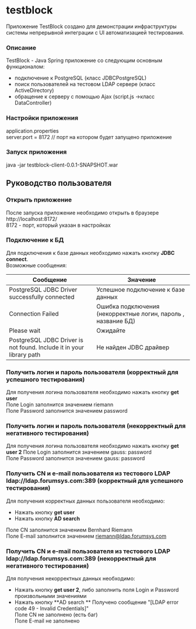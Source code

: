 # testblock
Приложение TestBlock создано для демонстрации инфраструктуры системы непрерывной интеграции с UI автоматизацией тестирования.

### Описание
TestBlock - Java Spring приложение со следующим основным функционалом:   
* подключение к PostgreSQL (класс JDBCPostgreSQL)
* поиск пользователей на тестовом LDAP сервере (класс ActiveDirectory)
* обращение к серверу с помощью Ajax (script.js ->класс DataController)

### Настройки приложения
application.properties  
server.port = 8172 // порт на котором будет запущено приложение  

### Запуск приложения
java -jar testblock-client-0.0.1-SNAPSHOT.war  

## Руководство пользователя
### Открыть приложение
После запуска приложение необходимо открыть в браузере  
http://localhost:8172/  
8172 - порт, который указан в настройках   
### Подключение к БД
Для подключения к базе данных необходимо нажать кнопку **JDBC connect**.  
Возможные сообщения:  

Сообщение | Значение
------------ | -------------
PostgreSQL JDBC Driver successfully connected | Успешное подключение к базе данных
Connection Failed | Ошибка подключения (некорректные логин, пароль , название БД) 
Please wait | Ожидайте
PostgreSQL JDBC Driver is not found. Include it in your library path | Не найден JDBC драйвер

### Получить логин и пароль пользователя (корректный для успешного тестирования)
Для получения логина пользователя необходимо нажать кнопку **get user**  
Поле Login заполнится значением riemann  
Поле Password заполнится значением password  

### Получить логин и пароль пользователя (некорректный для негативного тестирования)

Для получения логина пользователя необходимо нажать кнопку **get user 2** 
Поле Login заполнится значением gauss: password  
Поле Password заполнится значением gauss: password  

### Получить CN и e-mail пользователя из тестового LDAP ldap://ldap.forumsys.com:389 (корректный для успешного тестирования)
Для получения корректных данных пользователя необходимо:  
* Нажать кнопку **get user** 
* Нажать кнопку **AD search**  

Поле CN заполнится значением Bernhard Riemann  
Поле E-mail заполнится значением riemann@ldap.forumsys.com  

### Получить CN и e-mail пользователя из тестового LDAP ldap://ldap.forumsys.com:389 (некорректный для негативного тестирования)
Для получения некорректных данных  необходимо:  
* Нажать кнопку **get user 2**, либо заполнить поля Login и Password произвольными значениями  
* Нажать кнопку **AD search ** 
Получено сообщение "[LDAP error code 49 - Invalid Credentials]"  
Поле CN не заполнено (есть баг)  
Поле E-mail не заполнено  



